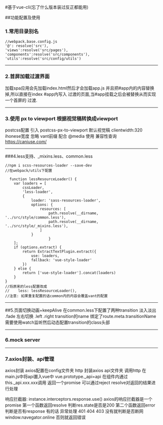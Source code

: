 #基于vue-cli(忘了什么版本装过反正都能用)



##功能配置及使用

### 1.常用目录别名
    //webpack.base.config.js
    '@': resolve('src'),
    'views':resolve('src/pages'),
    'components':resolve('src/components'),
    'utils':resolve('src/config/utils')
***
### 2.首屏加载过渡界面


加载spa应用会先加载index.html然后才会加载app.js
并且把#app内的内容替换掉,所以直接在index #app内写入
过渡的页面,当#app挂载之后会被替换从而实现一个首屏的
过渡.
***
### 3.使用 px to viewport 根据视觉稿转换成viewport

  postcss配置
  引入 postcss-px-to-viewport
  默认视觉稿 clientwidth:320 ihonese宽度
  忽略 vant前缀
  配合 @media 使用
  兼容性查询 https://caniuse.com/
***
###4.less支持、_mixins.less、common.less

    //npm i scss-resources-loader --save-dev
    //在webpack/utils下配置

      function lessResourceLoader() {
        var loaders = [
            cssLoader,
            'less-loader',
            {
                loader: 'sass-resources-loader',
                options: {
                    resources: [
                        path.resolve(__dirname, '../src/style/common.less'),
                        path.resolve(__dirname, '../src/style/_mixins.less'),
                    ]
                }
                        }
        ];
        if (options.extract) {
            return ExtractTextPlugin.extract({
                use: loaders,
                fallback: 'vue-style-loader'
            })
        } else {
            return ['vue-style-loader'].concat(loaders)
        }
    }
    //将原来的less配置改成
    //    less: lessResourceLoader(),
    //注意: 如果重复配置的话common内的内容会覆盖vant的配置
***

##5.页面切换动画+keepAlive
  在common.less下配置了两种transition 
  淡入淡出
  .fade
  左右切换
  .left
  .right
  transition的name 绑定了route.meta.transitionName
  需要使用watch监听然后动态配置transition的class头部
***
### 6.mock server

***
### 7.axios封装、api管理
axios封装
  axios配置在config文件夹
  http 封装axios
  api文件夹 调用http
  在main.js中将api置入vue中 vue.prototype._api=api
  在组件内通过 this._api.xxx.xxx调用
  返回一个promise 可以通过reject resolve对返回的结果进行处理

  响应拦截器:
    instance.interceptors.response.use()
    axios的响应拦截器是一个promise
    第一个函数返回resolve
      判断res.state是否是200
    第二个函数返回error
    判断是否有response 有的话 异常处理 401 404 403
    没有就判断是否断网 window.navegator.online
    否则就返回错误
